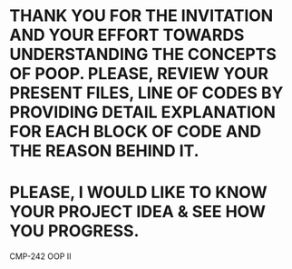 # THANK YOU FOR THE INVITATION AND YOUR EFFORT TOWARDS UNDERSTANDING THE CONCEPTS OF POOP. PLEASE, REVIEW YOUR PRESENT FILES, LINE OF CODES BY PROVIDING DETAIL EXPLANATION FOR EACH BLOCK OF CODE AND THE REASON BEHIND IT. 

#  PLEASE, I WOULD LIKE TO KNOW YOUR PROJECT IDEA & SEE HOW YOU PROGRESS. 

CMP-242 OOP II
